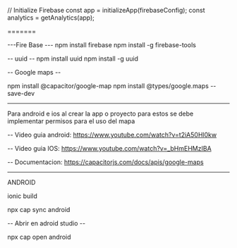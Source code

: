 // Initialize Firebase
const app = initializeApp(firebaseConfig);
const analytics = getAnalytics(app);


=======

---Fire Base ---
npm install firebase
npm install -g firebase-tools

-- uuid --
npm install uuid
npm install -g uuid


-- Google maps -- 

npm install @capacitor/google-map
npm install @types/google.maps --save-dev

**********************************************************************************************************************************************************************************************************

Para android e ios al crear la app o proyecto para estos se debe implementar permisos para el uso del mapa

-- Video guia android: https://www.youtube.com/watch?v=t2iA50Hl0kw

-- Video guia IOS: https://www.youtube.com/watch?v=_bHmEHMzIBA

-- Documentacion: https://capacitorjs.com/docs/apis/google-maps 


**********************************************************************************************************************************************************************************************************

ANDROID


ionic build

npx cap sync android

-- Abrir en adroid studio --

npx cap open android

